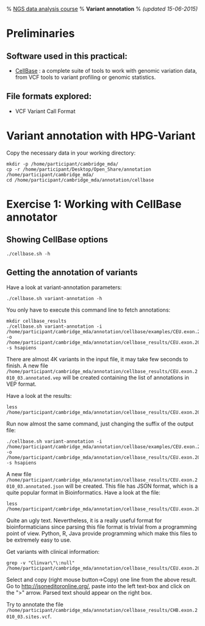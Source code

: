 % [NGS data analysis course](http://ngscourse.github.io/)
% __Variant annotation__
% _(updated 15-06-2015)_

<!-- COMMON LINKS HERE -->

[CellBase]: https://github.com/opencb/cellbase "CellBase"


Preliminaries
================================================================================


Software used in this practical:
--------------------------------

- [CellBase][CellBase] : a complete suite of tools to work with genomic variation data, from VCF tools to variant profiling or genomic statistics.


File formats explored:
----------------------

- VCF Variant Call Format

Variant annotation with HPG-Variant
================================================================================

Copy the necessary data in your working directory:

    mkdir -p /home/participant/cambridge_mda/
    cp -r /home/participant/Desktop/Open_Share/annotation /home/participant/cambridge_mda/
    cd /home/participant/cambridge_mda/annotation/cellbase
    

Exercise 1: Working with CellBase annotator
================================================================================

Showing CellBase options
--------------------------------------------------------------------------------

    ./cellbase.sh -h
    
Getting the annotation of variants
--------------------------------------------------------------------------------

Have a look at variant-annotation parameters:

    ./cellbase.sh variant-annotation -h
    
You only have to execute this command line to fetch annotations:

    mkdir cellbase_results    
    ./cellbase.sh variant-annotation -i /home/participant/cambridge_mda/annotation/cellbase/examples/CEU.exon.2010_03.genotypes.vcf -o /home/participant/cambridge_mda/annotation/cellbase_results/CEU.exon.2010_03.annotated.vep -s hsapiens

There are almost 4K variants in the input file, it may take few seconds to finish. A new file `/home/participant/cambridge_mda/annotation/cellbase_results/CEU.exon.2010_03.annotated.vep` will be created containing the list of annotations in VEP format.

Have a look at the results:

    less /home/participant/cambridge_mda/annotation/cellbase_results/CEU.exon.2010_03.annotated.vep
    
Run now almost the same command, just changing the suffix of the output file:

    ./cellbase.sh variant-annotation -i /home/participant/cambridge_mda/annotation/cellbase/examples/CEU.exon.2010_03.genotypes.vcf -o /home/participant/cambridge_mda/annotation/cellbase_results/CEU.exon.2010_03.annotated.json -s hsapiens
    
A new file `/home/participant/cambridge_mda/annotation/cellbase_results/CEU.exon.2010_03.annotated.json` will be created. This file has JSON format, which is a quite popular format in Bioinformatics. Have a look at the file:

    less /home/participant/cambridge_mda/annotation/cellbase_results/CEU.exon.2010_03.annotated.json
    
Quite an ugly text. Nevertheless, it is a really useful format for bioinformaticians since parsing this file format is trivial from a programming point of view. Python, R, Java provide programming which make this files to be extremely easy to use.

Get variants with clinical information:

    grep -v "Clinvar\"\:null" /home/participant/cambridge_mda/annotation/cellbase_results/CEU.exon.2010_03.annotated.json   
    
Select and copy (right mouse button->Copy) one line from the above result. Go to http://jsoneditoronline.org/, paste into the left text-box and click on the ">" arrow. Parsed text should appear on the right box.

Try to annotate the file `/home/participant/cambridge_mda/annotation/cellbase_results/CHB.exon.2010_03.sites.vcf`.

